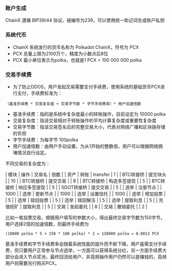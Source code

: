 ### 账户生成

ChainX 遵循 BIP39/44 协议，链编号为239，可以使用统一助记词生成账户私钥

### 系统代币

- ChainX 系统发行的货币名称为 Polkadot ChainX，符号为 PCX
- PCX 总量上限为2100万个，精度为小数点后8位
- PCX 最小单位表示为polka，也就是1 PCX = 100 000 000 polka

### 交易手续费

- 为了防止DDOS，用户发起交易需要支付手续费，使用系统的基础货币PCX进行支付，手续费标准为：

`（基准手续费 * 交易复杂度 + 交易字节数 * 字节手续费率）* 用户加速倍数`

* 基准手续费：指的是系统中复杂度最小的转账操作，目前设定为 10000 polka
* 交易复杂度：指该交易相对于转账操作的平均计算复杂度或重要性复杂度
* 交易字节数：指该交易签名后的完整交易大小，代表对网络广播和区块链存储的负担
* 字节手续费：为每字节 100polka
* 用户加速倍数：由用户手动设置，为从1开始的整数倍，用户可以根据网络拥堵情况自行设定。

不同交易的复杂度为：

| 模块 | 操作 | 交易名 | 倍数 |
| 资产 | 转账 | transfer | 1 |
| BTC转接桥 | 提交块头 | | 10 |
| BTC转接桥 | 提交交易 | | 8 |
| BTC转接桥 | 构造多签提现 | | 5 |
| BTC转接桥 | 响应多签提现 | | 5 |
| SDOT转接桥 | 提交交易 | | 5 |
| 选举 | 注册节点 | | 1000 |
| 选举 | 更新节点 | | 1000 |
| 选举 | 设置信托 | | 1000 |
| 选举 | 增加投票 | | 5 |
| 选举 | 赎回投票 | | 5 |
| 选举 | 赎回解冻 | | 5 |
| 选举 | 提取利息 | | 5 |
| 充值挖矿 | 提取利息 | | 5 |
| 交易 | 发起委托 | | 8 |
| 交易 | 撤销委托 | | 2 |

比如一笔投票交易，根据用户填写的参数大小，得出最终交易字节数为150字节，用户选择2倍的加速倍数，则最终手续费为

`(10000 polka * 5 + 150 * 100 polka) * 2 = 130000 polka = 0.0013 PCX`

基准手续费和字节手续费率会随着系统性能的提升而不断下降，用户虽需支付手续费，但只要用户正常参与节点选举，一方面可以获得系统分红，另一方面手续费大部分会进入节点奖池，最终回流给用户，非高频操作用户仍然可以是赚钱的，高频用户则需要另行购买PCX。